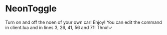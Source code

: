 # NeonToggle
Turn on and off the noen of your own car! Enjoy!
You can edit the command in client.lua and in lines 3, 26, 41, 56 and 71!
Thnx!✓
